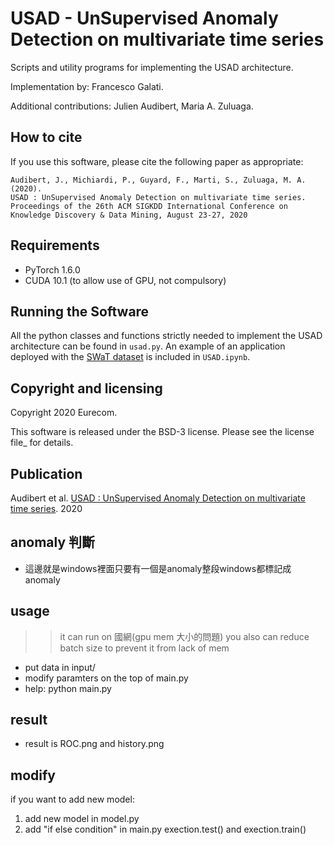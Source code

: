 # USAD - UnSupervised Anomaly Detection on multivariate time series

Scripts and utility programs for implementing the USAD architecture.

Implementation by: Francesco Galati.

Additional contributions: Julien Audibert, Maria A. Zuluaga.

## How to cite

If you use this software, please cite the following paper as appropriate:

    Audibert, J., Michiardi, P., Guyard, F., Marti, S., Zuluaga, M. A. (2020).
    USAD : UnSupervised Anomaly Detection on multivariate time series.
    Proceedings of the 26th ACM SIGKDD International Conference on Knowledge Discovery & Data Mining, August 23-27, 2020

## Requirements
 * PyTorch 1.6.0
 * CUDA 10.1 (to allow use of GPU, not compulsory)

## Running the Software

All the python classes and functions strictly needed to implement the USAD architecture can be found in `usad.py`.
An example of an application deployed with the [SWaT dataset] is included in `USAD.ipynb`.

## Copyright and licensing

Copyright 2020 Eurecom.

This software is released under the BSD-3 license. Please see the license file_ for details.

## Publication

Audibert et al. [USAD : UnSupervised Anomaly Detection on multivariate time series]. 2020

[SWaT dataset]: https://itrust.sutd.edu.sg/itrust-labs_datasets/dataset_info/#swat
[USAD : UnSupervised Anomaly Detection on multivariate time series]: https://dl.acm.org/doi/pdf/10.1145/3394486.3403392


## anomaly 判斷
* 這邊就是windows裡面只要有一個是anomaly整段windows都標記成anomaly

## usage
>>  it can run on 國網(gpu mem 大小的問題)
>>  you also can reduce batch size to prevent it from lack of mem

* put data in input/
* modify paramters on the top of main.py
* help: python main.py

## result
* result is ROC.png and history.png


## modify
if you want to add new model:
1. add new model in model.py 
2. add "if else condition" in main.py exection.test() and exection.train()
